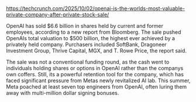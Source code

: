 https://techcrunch.com/2025/10/02/openai-is-the-worlds-most-valuable-private-company-after-private-stock-sale/

OpenAI has sold $6.6 billion in shares held by current and former employees, according to a new report from Bloomberg. The sale pushed OpenAIs total valuation to $500 billion, the highest ever achieved by a privately held company. Purchasers included SoftBank, Dragoneer Investment Group, Thrive Capital, MGX, and T. Rowe Price, the report said.

The sale was not a conventional funding round, as the cash went to individuals holding shares or options in OpenAI rather than the companys own coffers. Still, its a powerful retention tool for the company, which has faced significant pressure from Metas newly revitalized AI lab. This summer, Meta poached at least seven top engineers from OpenAI, often luring them away with multi-million dollar signing bonuses.